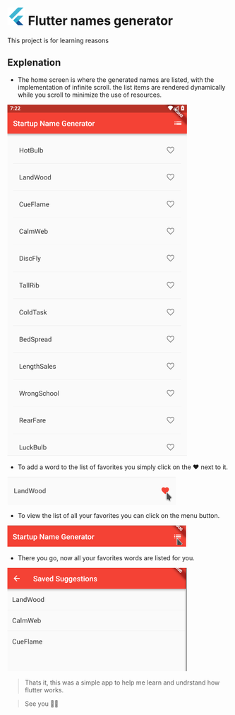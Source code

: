 # <img src="https://github.com/devicons/devicon/blob/master/icons/flutter/flutter-original.svg" width="40"/> Flutter names generator

This project is for learning reasons

## Explenation

- The home screen is where the generated names are listed, with the implementation of infinite scroll. the list items are rendered dynamically while you scroll to minimize the use of resources.

![Home screen image](https://github.com/zaynOm/flutter-names_generator/blob/main/imges/home_screen.png)


- To add a word to the list of favorites you simply click on the :heart: next to it.

![Add word to favorites](https://github.com/zaynOm/flutter-names_generator/blob/main/imges/add_word_to_favorites.png)

- To view the list of all your favorites you can click on the menu button.

![Menu button](https://github.com/zaynOm/flutter-names_generator/blob/main/imges/favorites_menu_button.png)

- There you go, now all your favorites words are listed for you.

![Favorites list](https://github.com/zaynOm/flutter-names_generator/blob/main/imges/favotites_list.png)

>Thats it, this was a simple app to help me learn and undrstand how flutter works.

>See you 👋🏻
